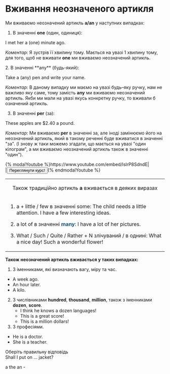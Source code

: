 # Вживання неозначеного артикля

Ми вживаємо неозначений артикль **а/an** у наступних випадках:
1. В значеннi <span class="p1">**one**</span> (один, одиниця):
<p></p>
<p>I met her a (one) minute ago.</p>
<p><i>Коментар</i>: Я зустрiв її хвилину тому. Мається на увазi 1 хвилину тому, для того, щоб не вживати <b>one</b> ми вживаємо неозначений артикль.</p>
2. В значеннi <span class="p1">**any**</span> (будь-який):
<p></p>
<p>Take a (any) pen and write your name.</p>
<p><i>Коментар</i>: В даному випадку ми маємо на увазi будь–яку ручку, нам не важливо яку саме, тому замiсть <b>any</b> ми вживаємо неозначений артикль. Якби ми мали на увазi якусь конкретну ручку, то вживали б означений артикль.</p>

3. В значеннi <span class="p1">**per**</span> (за):
<p></p>
<p>These apples are $2.40 a pound.</p>
<p><i>Коментар</i>: Ми вживаємо <b>per</b> в значеннi за, але iнодi замiнюємо його на неозначений артикль, який в такому реченнi буде вживатися в значеннi "за". (I знову ж таки можемо згадати, що мається на увазi "один кiлограм", а ми вживаємо неозначений артикль також в значеннi "один").</p>

<div>
{% modalYoutube %}https://www.youtube.com/embed/lslrP8SdndE|
<div class="popup" style="background-image: url('https://cdn.rawgit.com/chudaol/ed-era-book-english/master/picsforvid/neoz_art.png');">
  <div id="youtube-logo">
  </div>
</div>
|<a href="https://study.ed-era.com/courses/EdEra/E101/e101/about"><button class="but">Переглянути курс!</button></a>{% endmodalYoutube %}
</div>

<table>
<tr>
<td><p align="center">Також традицiйно артикль <b>а</b> вживається в деяких виразах</p></td>
</tr>
<tr>
<td>
<ol>
<li><p><span class="p1">a + little / few</span> в значеннi <span class="p1">some</span>:
The child needs a little attention.
I have a few interesting ideas.</p></li>
<li><p><span class="p1">a lot of</span> в значеннi <font color="#0F5181"><b>many</b></font>: I have a lot of her pictures.</p></li>
<li>What / Such / Quite / Rather + N злiчуваний / в однинi: What a nice day! Such a wonderful flower!</li>
</ol>
</td>
</tr>
</table>

**Також неозначений артикль вживається у таких випадках:**
1. З iменниками, якi визначають вагу, мiру та час.
 * A week ago.
 * An hour later.
 * A kilo.
2. З числiвниками <span class="p1">**hundred**, **thousand**, **million**</span>, також з iменниками <span class="p1">**dozen**, **score**</span>.
    * I think he knows a dozen languages!
    * This is a great score!
    * This is a million dollars!
3. З професiями.
 * He is a doctor.
 * She is a teacher.


<quiz correctLabel="correct" incorrectLabel="incorrect" checkLabel="check">
    <question text="">
        <p>Оберіть правильну відповідь<br>Shall I put on ... jacket?</p>
        <answer correct>a</answer>
        <answer>the</answer>
        <answer>an</answer>
        <answer>-</answer>
    </question>
</quiz>
